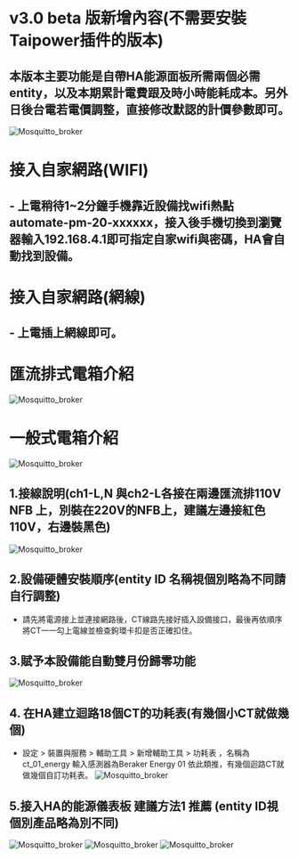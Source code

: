 # v3.0 beta 版新增內容(不需要安裝Taipower插件的版本)
## 本版本主要功能是自帶HA能源面板所需兩個必需entity，以及本期累計電費跟及時小時能耗成本。另外日後台電若電價調整，直接修改默認的計價參數即可。

![Mosquitto_broker](/PM_20/PM_20_v2/image/S__51159045-3.JPG)
# 接入自家網路(WIFI)
## -  上電稍待1~2分鐘手機靠近設備找wifi熱點 automate-pm-20-xxxxxx，接入後手機切換到瀏覽器輸入192.168.4.1即可指定自家wifi與密碼，HA會自動找到設備。
# 接入自家網路(網線)
## -  上電插上網線即可。
# 匯流排式電箱介紹
![Mosquitto_broker](/PM_20/PM_20_v2/image/image10.JPG)
# 一般式電箱介紹
![Mosquitto_broker](/PM_20/PM_20_v2/image/a_15.JPG)
## 1.接線說明(ch1-L,N 與ch2-L各接在兩邊匯流排110V NFB 上，別裝在220V的NFB上，建議左邊接紅色110V，右邊裝黑色)

   ![Mosquitto_broker](/PM_20/PM_20_v2/image/S__51159045-2.JPG)
   
## 2.設備硬體安裝順序(entity ID 名稱視個別略為不同請自行調整)

* 請先將電源接上並連接網路後，CT線路先接好插入設備接口，最後再依順序將CT一一勾上電線並檢查鉤環卡扣是否正確扣住。

## 3.賦予本設備能自動雙月份歸零功能
![Mosquitto_broker](/PM_20/PM_20_v2/image/S__49905668_2.JPG)

## 4. 在HA建立迴路18個CT的功耗表(有幾個小CT就做幾個)
* 設定 > 裝置與服務 > 輔助工具 > 新增輔助工具 > 功耗表 ，名稱為 ct_01_energy 輸入感測器為Beraker Energy 01 依此類推，有幾個迴路CT就做幾個自訂功耗表。
![Mosquitto_broker](/PM_20/PM_20_v2/image/20250519_45.JPG)
## 5.接入HA的能源儀表板 建議方法1 推薦 (entity ID視個別產品略為別不同)

![Mosquitto_broker](/PM_20/PM_20_v2/image/20250519_18.JPG)
![Mosquitto_broker](/PM_20/PM_20_v2/image/20250519_17.JPG)
![Mosquitto_broker](/PM_20/PM_20_v2/image/20250519_16.JPG)




